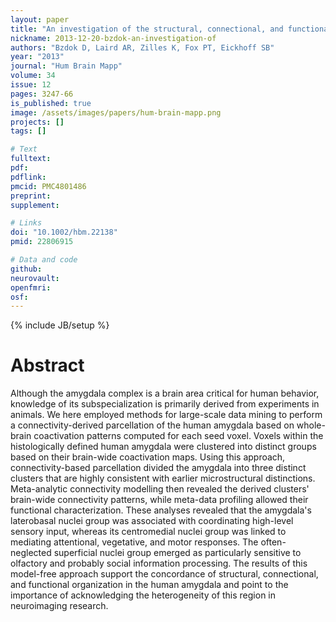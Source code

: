 ```yaml
---
layout: paper
title: "An investigation of the structural, connectional, and functional subspecialization in the human amygdala."
nickname: 2013-12-20-bzdok-an-investigation-of
authors: "Bzdok D, Laird AR, Zilles K, Fox PT, Eickhoff SB"
year: "2013"
journal: "Hum Brain Mapp"
volume: 34
issue: 12
pages: 3247-66
is_published: true
image: /assets/images/papers/hum-brain-mapp.png
projects: []
tags: []

# Text
fulltext:
pdf:
pdflink:
pmcid: PMC4801486
preprint:
supplement:

# Links
doi: "10.1002/hbm.22138"
pmid: 22806915

# Data and code
github:
neurovault:
openfmri:
osf:
---
```

{% include JB/setup %}

# Abstract

Although the amygdala complex is a brain area critical for human behavior, knowledge of its subspecialization is primarily derived from experiments in animals. We here employed methods for large-scale data mining to perform a connectivity-derived parcellation of the human amygdala based on whole-brain coactivation patterns computed for each seed voxel. Voxels within the histologically defined human amygdala were clustered into distinct groups based on their brain-wide coactivation maps. Using this approach, connectivity-based parcellation divided the amygdala into three distinct clusters that are highly consistent with earlier microstructural distinctions. Meta-analytic connectivity modelling then revealed the derived clusters' brain-wide connectivity patterns, while meta-data profiling allowed their functional characterization. These analyses revealed that the amygdala's laterobasal nuclei group was associated with coordinating high-level sensory input, whereas its centromedial nuclei group was linked to mediating attentional, vegetative, and motor responses. The often-neglected superficial nuclei group emerged as particularly sensitive to olfactory and probably social information processing. The results of this model-free approach support the concordance of structural, connectional, and functional organization in the human amygdala and point to the importance of acknowledging the heterogeneity of this region in neuroimaging research.
